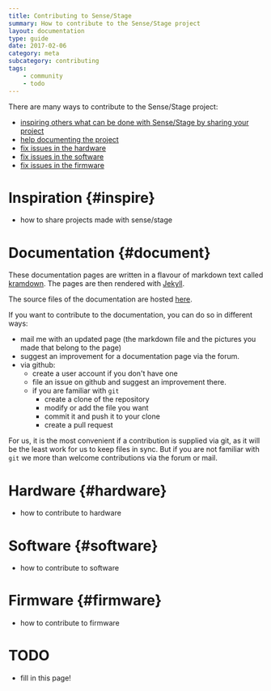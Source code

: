 ```yaml
---
title: Contributing to Sense/Stage
summary: How to contribute to the Sense/Stage project
layout: documentation
type: guide
date: 2017-02-06
category: meta
subcategory: contributing
tags:
    - community
    - todo
---
```


There are many ways to contribute to the Sense/Stage project:

* [inspiring others what can be done with Sense/Stage by sharing your project](#inspire)
* [help documenting the project](#document)
* [fix issues in the hardware](#hardware)
* [fix issues in the software](#software)
* [fix issues in the firmware](#firmware)


# Inspiration {#inspire}

- how to share projects made with sense/stage

# Documentation {#document}

These documentation pages are written in a flavour of markdown text called [kramdown](https://kramdown.gettalong.org/syntax.html). The pages are then rendered with [Jekyll](https://jekyllrb.com/docs/home/).

The source files of the documentation are hosted [here]().

If you want to contribute to the documentation, you can do so in different ways:

- mail me with an updated page (the markdown file and the pictures you made that belong to the page)
- suggest an improvement for a documentation page via the forum.
- via github:
    - create a user account if you don't have one
    - file an issue on github and suggest an improvement there.
    - if you are familiar with `git`
        - create a clone of the repository
        - modify or add the file you want
        - commit it and push it to your clone
        - create a pull request

For us, it is the most convenient if a contribution is supplied via git, as it will be the least work for us to keep files in sync. But if you are not familiar with `git` we more than welcome contributions via the forum or mail.

# Hardware {#hardware}

- how to contribute to hardware

# Software {#software}

- how to contribute to software

# Firmware {#firmware}

- how to contribute to firmware

# TODO

- fill in this page!